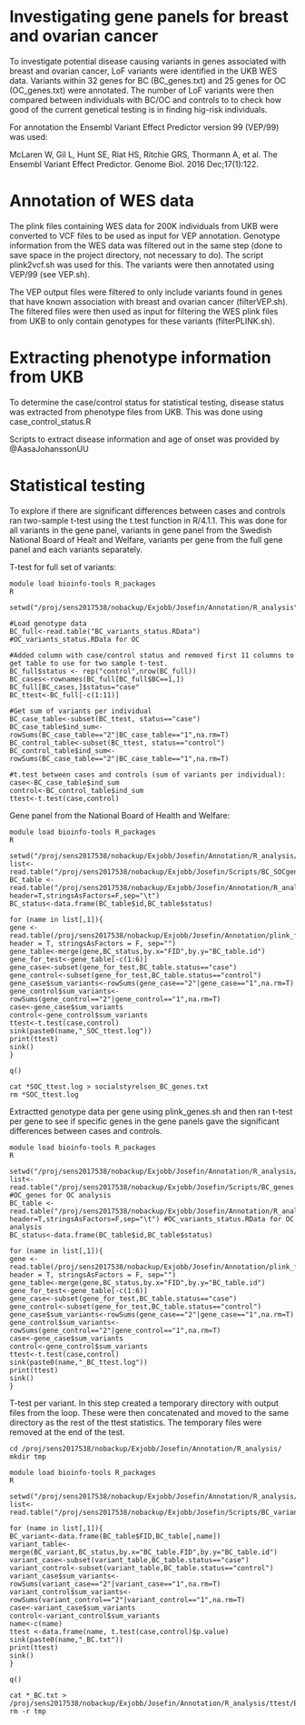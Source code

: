 # Investigating gene panels for breast and ovarian cancer
To investigate potential disease causing variants in genes associated with breast and ovarian cancer, LoF variants were identified in the UKB WES data. Variants within 32 genes for BC (BC_genes.txt) and 25 genes for OC (OC_genes.txt) were annotated. The number of LoF variants were then compared between individuals with BC/OC and controls to to check how good of the current genetical testing is in finding hig-risk individuals. 

For annotation the Ensembl Variant Effect Predictor version 99 (VEP/99) was used:

McLaren W, Gil L, Hunt SE, Riat HS, Ritchie GRS, Thormann A, et al. The Ensembl Variant Effect Predictor. Genome Biol. 2016 Dec;17(1):122.


# Annotation of WES data
The plink files containing WES data for 200K individuals from UKB were converted to VCF files to be used as input for VEP annotation. Genotype information from the WES data was filtered out in the same step (done to save space in the project directory, not necessary to do). The script plink2vcf.sh was used for this. The variants were then annotated using VEP/99 (see VEP.sh).

The VEP output files were filtered to only include variants found in genes that have known association with breast and ovarian cancer (filterVEP.sh). The filtered files were then used as input for filtering the WES plink files from UKB to only contain genotypes for these variants (filterPLINK.sh).

# Extracting phenotype information from UKB
To determine the case/control status for statistical testing, disease status was extracted from phenotype files from UKB. This was done using case_control_status.R 

Scripts to extract disease information and age of onset was provided by @AasaJohanssonUU 

# Statistical testing
To explore if there are significant differences between cases and controls ran two-sample t-test using the t.test function in R/4.1.1. This was done for all variants in the gene panel, variants in gene panel from the Swedish National Board of Healt and Welfare, variants per gene from the full gene panel and each variants separately. 

T-test for full set of variants:
```
module load bioinfo-tools R_packages
R

setwd("/proj/sens2017538/nobackup/Exjobb/Josefin/Annotation/R_analysis")

#Load genotype data
BC_full<-read.table("BC_variants_status.RData") #OC_variants_status.RData for OC

#Added column with case/control status and removed first 11 columns to get table to use for two sample t-test.
BC_full$status <- rep("control",nrow(BC_full))
BC_cases<-rownames(BC_full[BC_full$BC==1,])
BC_full[BC_cases,]$status="case"
BC_ttest<-BC_full[-c(1:11)]
 
#Get sum of variants per individual
BC_case_table<-subset(BC_ttest, status=="case")
BC_case_table$ind_sum<-rowSums(BC_case_table=="2"|BC_case_table=="1",na.rm=T)
BC_control_table<-subset(BC_ttest, status=="control")
BC_control_table$ind_sum<-rowSums(BC_case_table=="2"|BC_case_table=="1",na.rm=T)

#t.test between cases and controls (sum of variants per individual):
case<-BC_case_table$ind_sum
control<-BC_control_table$ind_sum
ttest<-t.test(case,control)
```

Gene panel from the National Board of Health and Welfare:
```
module load bioinfo-tools R_packages
R

setwd("/proj/sens2017538/nobackup/Exjobb/Josefin/Annotation/R_analysis/ttest")
list<-read.table("/proj/sens2017538/nobackup/Exjobb/Josefin/Scripts/BC_SOCgenes.txt",header=F)
BC_table <- read.table("/proj/sens2017538/nobackup/Exjobb/Josefin/Annotation/R_analysis/BC_variants_status.RData", header=T,stringsAsFactors=F,sep="\t")
BC_status<-data.frame(BC_table$id,BC_table$status)

for (name in list[,1]){
gene <- read.table(/proj/sens2017538/nobackup/Exjobb/Josefin/Annotation/plink_files/genes/paste0(name,"_BC.raw"), header = T, stringsAsFactors = F, sep="")
gene_table<-merge(gene,BC_status,by.x="FID",by.y="BC_table.id")
gene_for_test<-gene_table[-c(1:6)]
gene_case<-subset(gene_for_test,BC_table.status=="case")
gene_control<-subset(gene_for_test,BC_table.status=="control")
gene_case$sum_variants<-rowSums(gene_case=="2"|gene_case=="1",na.rm=T)
gene_control$sum_variants<-rowSums(gene_control=="2"|gene_control=="1",na.rm=T)
case<-gene_case$sum_variants
control<-gene_control$sum_variants
ttest<-t.test(case,control)
sink(paste0(name,"_SOC_ttest.log"))
print(ttest)
sink()
}

q()

cat *SOC_ttest.log > socialstyrelsen_BC_genes.txt
rm *SOC_ttest.log
```

Extractted genotype data per gene using plink_genes.sh and then ran t-test per gene to see if specific genes in the gene panels gave the significant differences between cases and controls.

```
module load bioinfo-tools R_packages
R

setwd("/proj/sens2017538/nobackup/Exjobb/Josefin/Annotation/R_analysis/ttest")
list<-read.table("/proj/sens2017538/nobackup/Exjobb/Josefin/Scripts/BC_genes.txt",header=F) #OC_genes for OC analysis
BC_table <- read.table("/proj/sens2017538/nobackup/Exjobb/Josefin/Annotation/R_analysis/BC_variants_status.RData", header=T,stringsAsFactors=F,sep="\t") #OC_variants_status.RData for OC analysis
BC_status<-data.frame(BC_table$id,BC_table$status)

for (name in list[,1]){
gene <- read.table(/proj/sens2017538/nobackup/Exjobb/Josefin/Annotation/plink_files/genes/paste0(name,"_BC.raw"), header = T, stringsAsFactors = F, sep="")
gene_table<-merge(gene,BC_status,by.x="FID",by.y="BC_table.id")
gene_for_test<-gene_table[-c(1:6)]
gene_case<-subset(gene_for_test,BC_table.status=="case")
gene_control<-subset(gene_for_test,BC_table.status=="control")
gene_case$sum_variants<-rowSums(gene_case=="2"|gene_case=="1",na.rm=T)
gene_control$sum_variants<-rowSums(gene_control=="2"|gene_control=="1",na.rm=T)
case<-gene_case$sum_variants
control<-gene_control$sum_variants
ttest<-t.test(case,control)
sink(paste0(name,"_BC_ttest.log"))
print(ttest)
sink()
}
```

T-test per variant. In this step created a temporary directory with output files from the loop. These were then concatenated and moved to the same directory as the rest of the ttest statistics. The temporary files were removed at the end of the test.

```
cd /proj/sens2017538/nobackup/Exjobb/Josefin/Annotation/R_analysis/
mkdir tmp

module load bioinfo-tools R_packages
R

setwd("/proj/sens2017538/nobackup/Exjobb/Josefin/Annotation/R_analysis/tmp")
list<-read.table("/proj/sens2017538/nobackup/Exjobb/Josefin/Scripts/BC_variants.txt",header=F)

for (name in list[,1]){
BC_variant<-data.frame(BC_table$FID,BC_table[,name])
variant_table<-merge(BC_variant,BC_status,by.x="BC_table.FID",by.y="BC_table.id")
variant_case<-subset(variant_table,BC_table.status=="case")
variant_control<-subset(variant_table,BC_table.status=="control")
variant_case$sum_variants<-rowSums(variant_case=="2"|variant_case=="1",na.rm=T)
variant_control$sum_variants<-rowSums(variant_control=="2"|variant_control=="1",na.rm=T)
case<-variant_case$sum_variants
control<-variant_control$sum_variants
name<-c(name)
ttest <-data.frame(name, t.test(case,control)$p.value)
sink(paste0(name,"_BC.txt"))
print(ttest)
sink()
}

q()

cat *_BC.txt > /proj/sens2017538/nobackup/Exjobb/Josefin/Annotation/R_analysis/ttest/BC_variants_pvalue.txt
rm -r tmp
```

